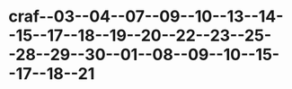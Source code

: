 # craf--03--04--07--09--10--13--14--15--17--18--19--20--22--23--25--28--29--30--01--08--09--10--15--17--18--21
